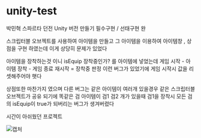 # unity-test
박민혁
스파르타 던전 Unity 버전 만들기
필수구현 / 선태구현 완

스크립터블 오브젝트를 사용하여 아이템을 만들고 그 아이템을 이용하여 아이템창 , 상점을 구현 하였는데 
이게 상당히 문제가 있었다

아이템을 장착하는것 이니 isEquip 장착중인가? 를 아이템에 넣었는데 게임 시작 - 아이템 장착 -  게임 종료 재시작 = 장착중 판정
이런 버그가 있었기에 게임 시작시 값을 리셋해주어야 햇다

상점또한 마찬가지 였으며 다른 버그는 같은 아이템이 여러개 있을경우 같은 스크립터블 오브젝트가 공유 되기에 똑같은 검 아이템이 검1 검2 개가 있을때
검1을 장착시 모든 검의 isEquip이 true가 되버리는 버그가 생겨버렸다 

시간이 아쉬웠던 프로젝트

![캡처](https://github.com/plumas90/unity-test/assets/129154514/f2cf2e26-6553-4776-a097-701a9c481639)
